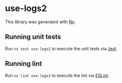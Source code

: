 # use-logs2

This library was generated with [Nx](https://nx.dev).

## Running unit tests

Run `nx test use-logs2` to execute the unit tests via [Jest](https://jestjs.io).

## Running lint

Run `nx lint use-logs2` to execute the lint via [ESLint](https://eslint.org/).

